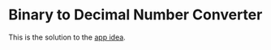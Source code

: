 # Binary to Decimal Number Converter

This is the solution to the [app idea](https://github.com/backupdev-main/app-ideas/blob/master/Projects/1-Beginner/Bin2Dec-App.md). 
